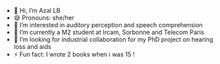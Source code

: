 - 👋 Hi, I’m Azal LB
- 😄 Pronouns: she/her
- 👀 I’m interested in auditory perception and speech comprehension
- 🌱 I’m currently a M2 student at Ircam, Sorbonne and Telecom Paris
- 💞️ I’m looking for industrial collaboration for my PhD project on hearing loss and aids
- ⚡ Fun fact: I wrote 2 books when i was 15 !

<!---
azallb/azallb is a ✨ special ✨ repository because its `README.md` (this file) appears on your GitHub profile.
You can click the Preview link to take a look at your changes.
--->
